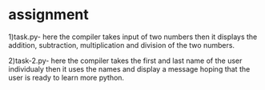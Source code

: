 # assignment
1)task.py-
here the compiler takes input of two numbers
then it displays the addition, subtraction, multiplication and division of the two numbers.

2)task-2.py-
here the compiler takes the first and last name of the user individualy
then it uses the names and display a message hoping that the user is ready to learn more python.
